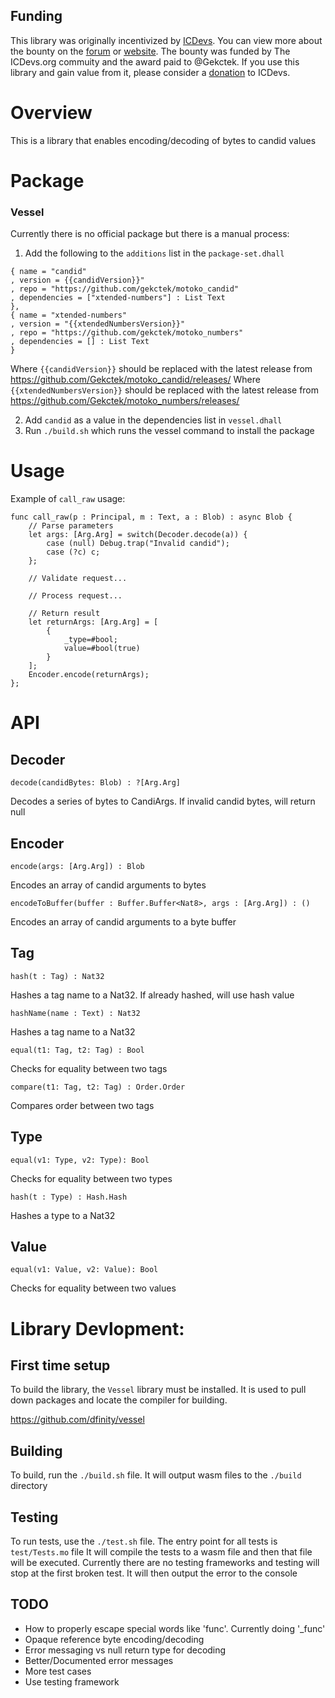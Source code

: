 ## Funding

This library was originally incentivized by [ICDevs](https://ICDevs.org). You
can view more about the bounty on the
[forum](https://forum.dfinity.org/t/icdevs-org-bounty-18-cbor-and-candid-motoko-parser-3-000/11398)
or [website](https://icdevs.org/bounties/2022/02/22/CBOR-and-Candid-Motoko-Parser.html). The
bounty was funded by The ICDevs.org commuity and the award paid to
@Gekctek. If you use this library and gain value from it, please consider
a [donation](https://icdevs.org/donations.html) to ICDevs.

# Overview

This is a library that enables encoding/decoding of bytes to candid values

# Package

### Vessel

Currently there is no official package but there is a manual process:

1. Add the following to the `additions` list in the `package-set.dhall`

```
{ name = "candid"
, version = {{candidVersion}}"
, repo = "https://github.com/gekctek/motoko_candid"
, dependencies = ["xtended-numbers"] : List Text
},
{ name = "xtended-numbers"
, version = "{{xtendedNumbersVersion}}"
, repo = "https://github.com/gekctek/motoko_numbers"
, dependencies = [] : List Text
}
```

Where `{{candidVersion}}` should be replaced with the latest release from https://github.com/Gekctek/motoko_candid/releases/
Where `{{xtendedNumbersVersion}}` should be replaced with the latest release from https://github.com/Gekctek/motoko_numbers/releases/

2. Add `candid` as a value in the dependencies list in `vessel.dhall`
3. Run `./build.sh` which runs the vessel command to install the package

# Usage

Example of `call_raw` usage:

```
func call_raw(p : Principal, m : Text, a : Blob) : async Blob {
    // Parse parameters
    let args: [Arg.Arg] = switch(Decoder.decode(a)) {
        case (null) Debug.trap("Invalid candid");
        case (?c) c;
    };

    // Validate request...

    // Process request...

    // Return result
    let returnArgs: [Arg.Arg] = [
        {
            _type=#bool;
            value=#bool(true)
        }
    ];
    Encoder.encode(returnArgs);
};
```

# API

## Decoder

`decode(candidBytes: Blob) : ?[Arg.Arg]`

Decodes a series of bytes to CandiArgs. If invalid candid bytes, will return null

## Encoder

`encode(args: [Arg.Arg]) : Blob`

Encodes an array of candid arguments to bytes

`encodeToBuffer(buffer : Buffer.Buffer<Nat8>, args : [Arg.Arg]) : ()`

Encodes an array of candid arguments to a byte buffer

## Tag

`hash(t : Tag) : Nat32`

Hashes a tag name to a Nat32. If already hashed, will use hash value

`hashName(name : Text) : Nat32`

Hashes a tag name to a Nat32

`equal(t1: Tag, t2: Tag) : Bool`

Checks for equality between two tags

`compare(t1: Tag, t2: Tag) : Order.Order`

Compares order between two tags

## Type

`equal(v1: Type, v2: Type): Bool`

Checks for equality between two types

`hash(t : Type) : Hash.Hash`

Hashes a type to a Nat32

## Value

`equal(v1: Value, v2: Value): Bool`

Checks for equality between two values

# Library Devlopment:

## First time setup

To build the library, the `Vessel` library must be installed. It is used to pull down packages and locate the compiler for building.

https://github.com/dfinity/vessel

## Building

To build, run the `./build.sh` file. It will output wasm files to the `./build` directory

## Testing

To run tests, use the `./test.sh` file.
The entry point for all tests is `test/Tests.mo` file
It will compile the tests to a wasm file and then that file will be executed.
Currently there are no testing frameworks and testing will stop at the first broken test. It will then output the error to the console

## TODO

- How to properly escape special words like 'func'. Currently doing '\_func'
- Opaque reference byte encoding/decoding
- Error messaging vs null return type for decoding
- Better/Documented error messages
- More test cases
- Use testing framework
